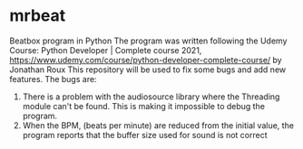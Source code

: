 # mrbeat
Beatbox program in Python
The program was written following the Udemy Course:
Python Developer | Complete course 2021, https://www.udemy.com/course/python-developer-complete-course/ by Jonathan Roux
This repository will be used to fix some bugs and add new features.
The bugs are:
1. There is a problem with the audiosource library where the Threading module can't be found. This is making it impossible to debug the program.
2. When the BPM, (beats per minute) are reduced from the initial value, the program reports that the buffer size used for sound is not correct
